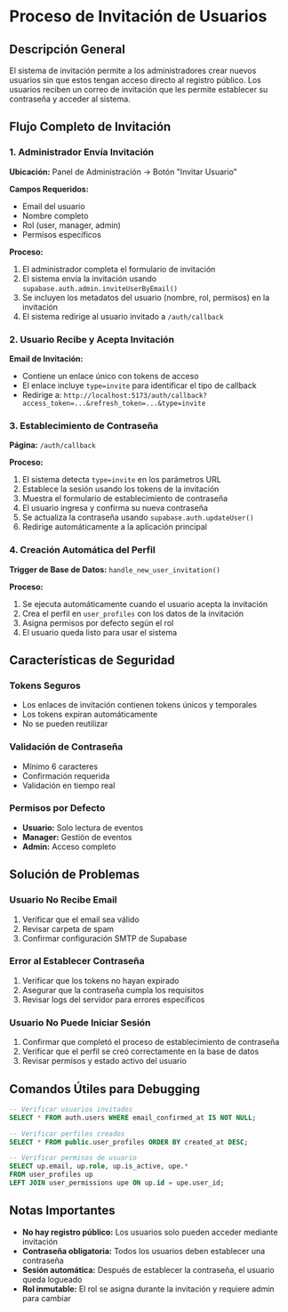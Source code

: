# Proceso de Invitación de Usuarios

## Descripción General

El sistema de invitación permite a los administradores crear nuevos usuarios sin que estos tengan acceso directo al registro público. Los usuarios reciben un correo de invitación que les permite establecer su contraseña y acceder al sistema.

## Flujo Completo de Invitación

### 1. Administrador Envía Invitación

**Ubicación:** Panel de Administración → Botón "Invitar Usuario"

**Campos Requeridos:**
- Email del usuario
- Nombre completo
- Rol (user, manager, admin)
- Permisos específicos

**Proceso:**
1. El administrador completa el formulario de invitación
2. El sistema envía la invitación usando `supabase.auth.admin.inviteUserByEmail()`
3. Se incluyen los metadatos del usuario (nombre, rol, permisos) en la invitación
4. El sistema redirige al usuario invitado a `/auth/callback`

### 2. Usuario Recibe y Acepta Invitación

**Email de Invitación:**
- Contiene un enlace único con tokens de acceso
- El enlace incluye `type=invite` para identificar el tipo de callback
- Redirige a: `http://localhost:5173/auth/callback?access_token=...&refresh_token=...&type=invite`

### 3. Establecimiento de Contraseña

**Página:** `/auth/callback`

**Proceso:**
1. El sistema detecta `type=invite` en los parámetros URL
2. Establece la sesión usando los tokens de la invitación
3. Muestra el formulario de establecimiento de contraseña
4. El usuario ingresa y confirma su nueva contraseña
5. Se actualiza la contraseña usando `supabase.auth.updateUser()`
6. Redirige automáticamente a la aplicación principal

### 4. Creación Automática del Perfil

**Trigger de Base de Datos:** `handle_new_user_invitation()`

**Proceso:**
1. Se ejecuta automáticamente cuando el usuario acepta la invitación
2. Crea el perfil en `user_profiles` con los datos de la invitación
3. Asigna permisos por defecto según el rol
4. El usuario queda listo para usar el sistema

## Características de Seguridad

### Tokens Seguros
- Los enlaces de invitación contienen tokens únicos y temporales
- Los tokens expiran automáticamente
- No se pueden reutilizar

### Validación de Contraseña
- Mínimo 6 caracteres
- Confirmación requerida
- Validación en tiempo real

### Permisos por Defecto
- **Usuario:** Solo lectura de eventos
- **Manager:** Gestión de eventos
- **Admin:** Acceso completo

## Solución de Problemas

### Usuario No Recibe Email
1. Verificar que el email sea válido
2. Revisar carpeta de spam
3. Confirmar configuración SMTP de Supabase

### Error al Establecer Contraseña
1. Verificar que los tokens no hayan expirado
2. Asegurar que la contraseña cumpla los requisitos
3. Revisar logs del servidor para errores específicos

### Usuario No Puede Iniciar Sesión
1. Confirmar que completó el proceso de establecimiento de contraseña
2. Verificar que el perfil se creó correctamente en la base de datos
3. Revisar permisos y estado activo del usuario

## Comandos Útiles para Debugging

```sql
-- Verificar usuarios invitados
SELECT * FROM auth.users WHERE email_confirmed_at IS NOT NULL;

-- Verificar perfiles creados
SELECT * FROM public.user_profiles ORDER BY created_at DESC;

-- Verificar permisos de usuario
SELECT up.email, up.role, up.is_active, upe.* 
FROM user_profiles up 
LEFT JOIN user_permissions upe ON up.id = upe.user_id;
```

## Notas Importantes

- **No hay registro público:** Los usuarios solo pueden acceder mediante invitación
- **Contraseña obligatoria:** Todos los usuarios deben establecer una contraseña
- **Sesión automática:** Después de establecer la contraseña, el usuario queda logueado
- **Rol inmutable:** El rol se asigna durante la invitación y requiere admin para cambiar
